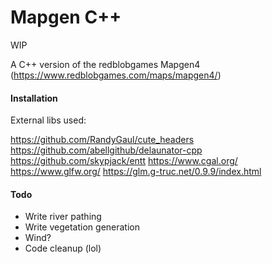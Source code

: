 # Mapgen C++

WIP

A C++ version of the redblobgames Mapgen4 (https://www.redblobgames.com/maps/mapgen4/)

#### Installation
External libs used:

https://github.com/RandyGaul/cute_headers
https://github.com/abellgithub/delaunator-cpp
https://github.com/skypjack/entt
https://www.cgal.org/
https://www.glfw.org/
https://glm.g-truc.net/0.9.9/index.html

#### Todo
- Write river pathing
- Write vegetation generation
- Wind?
- Code cleanup (lol)

